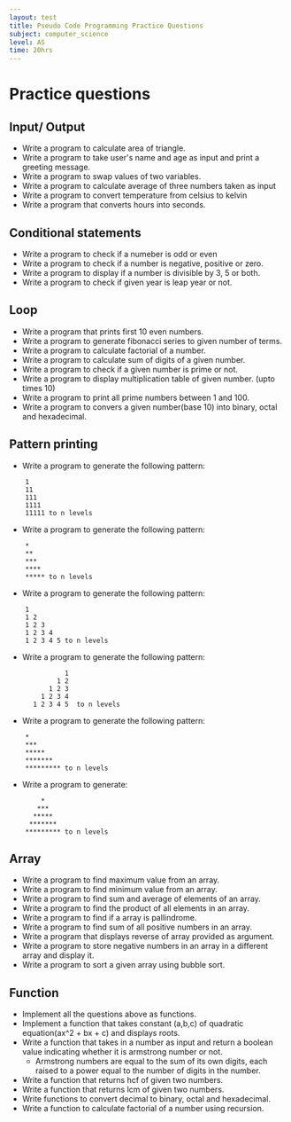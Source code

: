 ```yaml
---
layout: test
title: Pseudo Code Programming Practice Questions
subject: computer_science
level: AS
time: 20hrs
---
```


# Practice questions

## Input/ Output

- Write a program to calculate area of triangle.
- Write a program to take user's name and age as input and print a greeting message.
- Write a program to swap values of two variables.
- Write a program to calculate average of three numbers taken as input
- Write a program to convert temperature from celsius to kelvin
- Write a program that converts hours into seconds.

## Conditional statements

- Write a program to check if a numeber is odd or even
- Write a program to check if a number is negative, positive or zero.
- Write a program to display if a number is divisible by 3, 5 or both.
- Write a program to check if given year is leap year or not.

## Loop

- Write a program that prints first 10 even numbers.
- Write a program to generate fibonacci series to given number of terms.
- Write a program to calculate factorial of a number.
- Write a program to calculate sum of digits of a given number.
- Write a program to check if a given number is prime or not.
- Write a program to display multiplication table of given number. (upto times 10)
- Write a program to print all prime numbers between 1 and 100.
- Write a program to convers a given number(base 10) into binary, octal and hexadecimal.

## Pattern printing

- Write a program to generate the following pattern:
```
    1
    11
    111
    1111
    11111 to n levels
```

- Write a program to generate the following pattern:
```
    *
    **
    ***
    ****
    ***** to n levels
```

- Write a program to generate the following pattern:
```
    1
    1 2
    1 2 3 
    1 2 3 4 
    1 2 3 4 5 to n levels
```

- Write a program to generate the following pattern:
```
              1
            1 2
          1 2 3
        1 2 3 4
      1 2 3 4 5  to n levels 
```

- Write a program to generate the following pattern:
```
    *
    ***
    *****
    *******
    ********* to n levels
```

- Write a program to generate:
```
        *
       ***
      *****
     *******
    ********* to n levels
```

## Array

- Write a program to find maximum value from an array.
- Write a program to find minimum value from an array.
- Write a program to find sum and average of elements of an array.
- Write a program to find the product of all elements in an array.
- Write a program to find if a array is pallindrome.
- Write a program to find sum of all positive numbers in an array.
- Write a program that displays reverse of array provided as argument.
- Write a program to store negative numbers in an array in a different array and display it.
- Write a program to sort a given array using bubble sort.

## Function

- Implement all the questions above as functions.
- Implement a function that takes constant (a,b,c) of quadratic equation(ax^2 + bx + c) and displays roots.
- Write a function that takes in a number as input and return a boolean value indicating whether it is armstrong number or not.
    - Armstrong numbers are equal to the sum of its own digits, each raised to a power equal to the number of digits in the number.
- Write a function that returns hcf of given two numbers.
- Write a function that returns lcm of given two numbers.
- Write functions to convert decimal to binary, octal and hexadecimal.
- Write a function to calculate factorial of a number using recursion.